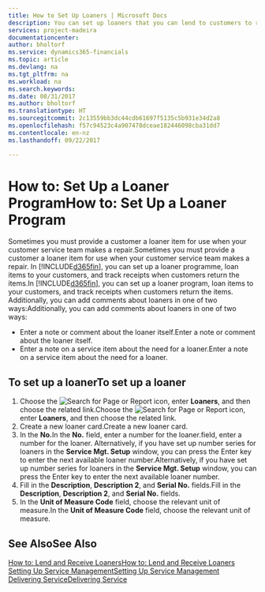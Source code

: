```yaml
---
title: How to Set Up Loaners | Microsoft Docs
description: You can set up loaners that you can lend to customers to replace service items while they are in service.
services: project-madeira
documentationcenter: 
author: bholtorf
ms.service: dynamics365-financials
ms.topic: article
ms.devlang: na
ms.tgt_pltfrm: na
ms.workload: na
ms.search.keywords: 
ms.date: 08/31/2017
ms.author: bholtorf
ms.translationtype: HT
ms.sourcegitcommit: 2c13559bb3dc44cdb61697f5135c5b931e34d2a8
ms.openlocfilehash: f57c94523c4a907478dceae182446098cba31dd7
ms.contentlocale: en-nz
ms.lasthandoff: 09/22/2017

---
```

# <a name="how-to-set-up-a-loaner-program"></a><span data-ttu-id="0a2d3-103">How to: Set Up a Loaner Program</span><span class="sxs-lookup"><span data-stu-id="0a2d3-103">How to: Set Up a Loaner Program</span></span>
<span data-ttu-id="0a2d3-104">Sometimes you must provide a customer a loaner item for use when your customer service team makes a repair.</span><span class="sxs-lookup"><span data-stu-id="0a2d3-104">Sometimes you must provide a customer a loaner item for use when your customer service team makes a repair.</span></span> <span data-ttu-id="0a2d3-105">In [!INCLUDE[d365fin](includes/d365fin_md.md)], you can set up a loaner programme, loan items to your customers, and track receipts when customers return the items.</span><span class="sxs-lookup"><span data-stu-id="0a2d3-105">In [!INCLUDE[d365fin](includes/d365fin_md.md)], you can set up a loaner program, loan items to your customers, and track receipts when customers return the items.</span></span> <span data-ttu-id="0a2d3-106">Additionally, you can add comments about loaners in one of two ways:</span><span class="sxs-lookup"><span data-stu-id="0a2d3-106">Additionally, you can add comments about loaners in one of two ways:</span></span>  
  
* <span data-ttu-id="0a2d3-107">Enter a note or comment about the loaner itself.</span><span class="sxs-lookup"><span data-stu-id="0a2d3-107">Enter a note or comment about the loaner itself.</span></span>  
* <span data-ttu-id="0a2d3-108">Enter a note on a service item about the need for a loaner.</span><span class="sxs-lookup"><span data-stu-id="0a2d3-108">Enter a note on a service item about the need for a loaner.</span></span>  

## <a name="to-set-up-a-loaner"></a><span data-ttu-id="0a2d3-109">To set up a loaner</span><span class="sxs-lookup"><span data-stu-id="0a2d3-109">To set up a loaner</span></span>  
1. <span data-ttu-id="0a2d3-110">Choose the ![Search for Page or Report](media/ui-search/search_small.png "Search for Page or Report icon") icon, enter **Loaners**, and then choose the related link.</span><span class="sxs-lookup"><span data-stu-id="0a2d3-110">Choose the ![Search for Page or Report](media/ui-search/search_small.png "Search for Page or Report icon") icon, enter **Loaners**, and then choose the related link.</span></span>  
2. <span data-ttu-id="0a2d3-111">Create a new loaner card.</span><span class="sxs-lookup"><span data-stu-id="0a2d3-111">Create a new loaner card.</span></span> 
3. <span data-ttu-id="0a2d3-112">In the **No.**</span><span class="sxs-lookup"><span data-stu-id="0a2d3-112">In the **No.**</span></span> <span data-ttu-id="0a2d3-113">field, enter a number for the loaner.</span><span class="sxs-lookup"><span data-stu-id="0a2d3-113">field, enter a number for the loaner.</span></span> <span data-ttu-id="0a2d3-114">Alternatively, if you have set up number series for loaners in the **Service Mgt. Setup** window, you can press the Enter key to enter the next available loaner number.</span><span class="sxs-lookup"><span data-stu-id="0a2d3-114">Alternatively, if you have set up number series for loaners in the **Service Mgt. Setup** window, you can press the Enter key to enter the next available loaner number.</span></span>  
4. <span data-ttu-id="0a2d3-115">Fill in the **Description**, **Description 2**, and **Serial No.** fields.</span><span class="sxs-lookup"><span data-stu-id="0a2d3-115">Fill in the **Description**, **Description 2**, and **Serial No.** fields.</span></span>  
5. <span data-ttu-id="0a2d3-116">In the **Unit of Measure Code** field, choose the relevant unit of measure.</span><span class="sxs-lookup"><span data-stu-id="0a2d3-116">In the **Unit of Measure Code** field, choose the relevant unit of measure.</span></span>  
  
## <a name="see-also"></a><span data-ttu-id="0a2d3-117">See Also</span><span class="sxs-lookup"><span data-stu-id="0a2d3-117">See Also</span></span>
[<span data-ttu-id="0a2d3-118">How to: Lend and Receive Loaners</span><span class="sxs-lookup"><span data-stu-id="0a2d3-118">How to: Lend and Receive Loaners</span></span>](service-how-to-lend-receive-loaners.md)  
[<span data-ttu-id="0a2d3-119">Setting Up Service Management</span><span class="sxs-lookup"><span data-stu-id="0a2d3-119">Setting Up Service Management</span></span>](service-setup-service.md)  
[<span data-ttu-id="0a2d3-120">Delivering Service</span><span class="sxs-lookup"><span data-stu-id="0a2d3-120">Delivering Service</span></span>](service-deliver-service.md)  


